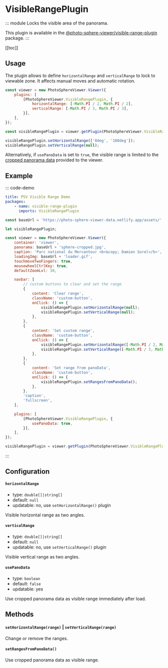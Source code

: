 # VisibleRangePlugin

<Badges module="visible-range-plugin"/>

::: module
<ApiButton page="modules/plugin__VisibleRange.html"/>
Locks the visible area of the panorama.

This plugin is available in the [@photo-sphere-viewer/visible-range-plugin](https://www.npmjs.com/package/@photo-sphere-viewer/visible-range-plugin) package.
:::

[[toc]]

## Usage

The plugin allows to define `horizontalRange` and `verticalRange` to lock to viewable zone. It affects manual moves and automatic rotation.

```js
const viewer = new PhotoSphereViewer.Viewer({
    plugins: [
        [PhotoSphereViewer.VisibleRangePlugin, {
            horizontalRange: [-Math.PI / 2, Math.PI / 2],
            verticalRange: [-Math.PI / 3, Math.PI / 3],
        }],
    ],
});

const visibleRangePlugin = viewer.getPlugin(PhotoSphereViewer.VisibleRangePlugin);

visibleRangePlugin.setHorizontalRange(['0deg', '180deg']);
visibleRangePlugin.setVerticalRange(null);
```

Alternatively, if `usePanoData` is set to `true`, the visible range is limited to the [cropped panorama data](../guide/adapters/equirectangular.md#cropped-panorama) provided to the viewer.

## Example

::: code-demo

```yaml
title: PSV Visible Range Demo
packages:
    - name: visible-range-plugin
      imports: VisibleRangePlugin
```

```js
const baseUrl = 'https://photo-sphere-viewer-data.netlify.app/assets/';

let visibleRangePlugin;

const viewer = new PhotoSphereViewer.Viewer({
    container: 'viewer',
    panorama: baseUrl + 'sphere-cropped.jpg',
    caption: 'Parc national du Mercantour <b>&copy; Damien Sorel</b>',
    loadingImg: baseUrl + 'loader.gif',
    touchmoveTwoFingers: true,
    mousewheelCtrlKey: true,
    defaultZoomLvl: 30,

    navbar: [
        // custom buttons to clear and set the range
        {
            content: 'Clear range',
            className: 'custom-button',
            onClick: () => {
                visibleRangePlugin.setHorizontalRange(null);
                visibleRangePlugin.setVerticalRange(null);
            },
        },
        {
            content: 'Set custom range',
            className: 'custom-button',
            onClick: () => {
                visibleRangePlugin.setHorizontalRange([-Math.PI / 2, Math.PI / 2]);
                visibleRangePlugin.setVerticalRange([-Math.PI / 3, Math.PI / 3]);
            },
        },
        {
            content: 'Set range from panoData',
            className: 'custom-button',
            onClick: () => {
                visibleRangePlugin.setRangesFromPanoData();
            },
        },
        'caption',
        'fullscreen',
    ],

    plugins: [
        [PhotoSphereViewer.VisibleRangePlugin, {
            usePanoData: true,
        }],
    ],
});

visibleRangePlugin = viewer.getPlugin(PhotoSphereViewer.VisibleRangePlugin);
```

:::

## Configuration

#### `horizontalRange`

-   type: `double[]|string[]`
-   default: `null`
-   updatable: no, use `setHorizontalRange()` plugin

Visible horizontal range as two angles.

#### `verticalRange`

-   type: `double[]|string[]`
-   default: `null`
-   updatable: no, use `setVerticalRange()` plugin

Visible vertical range as two angles.

#### `usePanoData`

-   type: `boolean`
-   default: `false`
-   updatable: yes

Use cropped panorama data as visible range immediately after load.

## Methods

#### `setHorizontalRange(range)` | `setVerticalRange(range)`

Change or remove the ranges.

#### `setRangesFromPanoData()`

Use cropped panorama data as visible range.
